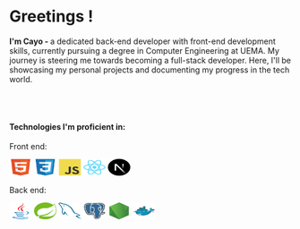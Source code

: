 # Greetings ! 
 
<b>I'm Cayo - </b>
a dedicated back-end developer with front-end development skills, currently pursuing a degree in Computer Engineering at UEMA. My journey is steering me towards becoming a full-stack developer. Here, I'll be showcasing my personal projects and documenting my progress in the tech world.<br/>
 <br/>

 <div style="display: inline_block"> <br/> 
  <h4>Technologies I'm proficient in:</h4>
  
 <p> Front end: </p>
  <img height="30" width="40" src="https://github.com/devicons/devicon/blob/master/icons/html5/html5-original.svg">
  <img height="30" width="40" src="https://github.com/devicons/devicon/blob/master/icons/css3/css3-original.svg">
  <img height="30" width="40" src="https://github.com/devicons/devicon/blob/master/icons/javascript/javascript-original.svg">
  <img height="30" width="40" src="https://github.com/devicons/devicon/blob/master/icons/react/react-original.svg">
 <img height="30" width="40" src="https://github.com/devicons/devicon/blob/master/icons/nextjs/nextjs-original.svg">
 
  <p> Back end: </p>
  <img height="30" width="40" src="https://github.com/devicons/devicon/blob/master/icons/java/java-original.svg">
  <img height="30" width="40" src="https://github.com/devicons/devicon/blob/master/icons/spring/spring-original.svg">
  <img height="30" width="40" src="https://github.com/devicons/devicon/blob/master/icons/mysql/mysql-original.svg">
  <img height="30" width="40" src="https://github.com/devicons/devicon/blob/master/icons/postgresql/postgresql-original.svg">
  <img height="30" width="40" src="https://github.com/devicons/devicon/blob/master/icons/nodejs/nodejs-original.svg">
  <img height="30" width="40" src="https://github.com/devicons/devicon/blob/master/icons/docker/docker-original.svg">
 </div>

